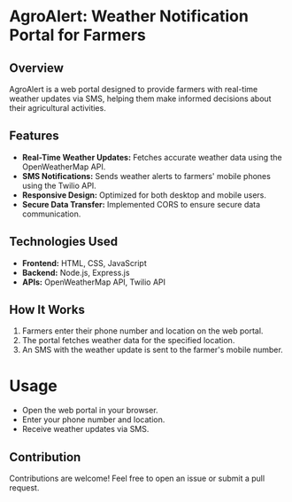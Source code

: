# AgroAlert: Weather Notification Portal for Farmers

## Overview
AgroAlert is a web portal designed to provide farmers with real-time weather updates via SMS, helping them make informed decisions about their agricultural activities.

## Features
- **Real-Time Weather Updates:** Fetches accurate weather data using the OpenWeatherMap API.
- **SMS Notifications:** Sends weather alerts to farmers' mobile phones using the Twilio API.
- **Responsive Design:** Optimized for both desktop and mobile users.
- **Secure Data Transfer:** Implemented CORS to ensure secure data communication.

## Technologies Used
- **Frontend:** HTML, CSS, JavaScript
- **Backend:** Node.js, Express.js
- **APIs:** OpenWeatherMap API, Twilio API

## How It Works
1. Farmers enter their phone number and location on the web portal.
2. The portal fetches weather data for the specified location.
3. An SMS with the weather update is sent to the farmer's mobile number.

# Usage
- Open the web portal in your browser.
- Enter your phone number and location.
- Receive weather updates via SMS.

## Contribution
Contributions are welcome! Feel free to open an issue or submit a pull request.

